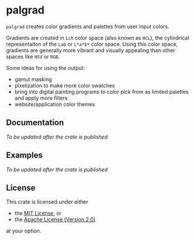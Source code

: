 # palgrad

`palgrad` creates color gradients and palettes from user input colors.

Gradients are created in `Lch` color space (also known as `HCL`), the cylindrical representaiton of the `Lab` or `L*a*b*` color space. Using this color space, gradients are generally more vibrant and visually appealing than other spaces like `HSV` or `RGB`.

Some ideas for using the output:
- gamut masking
- pixelization to make more color swatches
- bring into digital painting programs to color pick from as limited palettes and apply more filters
- website/application color themes

## Documentation

*To be updated after the crate is published*

## Examples

*To be updated after the crate is published*

## License

This crate is licensed under either
- the [MIT License](LICENSE-MIT), or
- the [Apache License (Version 2.0)](LICENSE-APACHE)

at your option.
